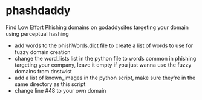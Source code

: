 # phashdaddy
Find Low Effort Phishing domains on godaddysites targeting your domain using perceptual hashing 

- add words to the phishWords.dict file to create a list of words to use for fuzzy domain creation
- change the word_lists list in the python file to words common in phishing targeting your company, leave it empty if you just wanna use the fuzzy domains from dnstwist
- add a list of known_images in the python script, make sure they're in the same directory as this script
- change line #48 to your own domain
